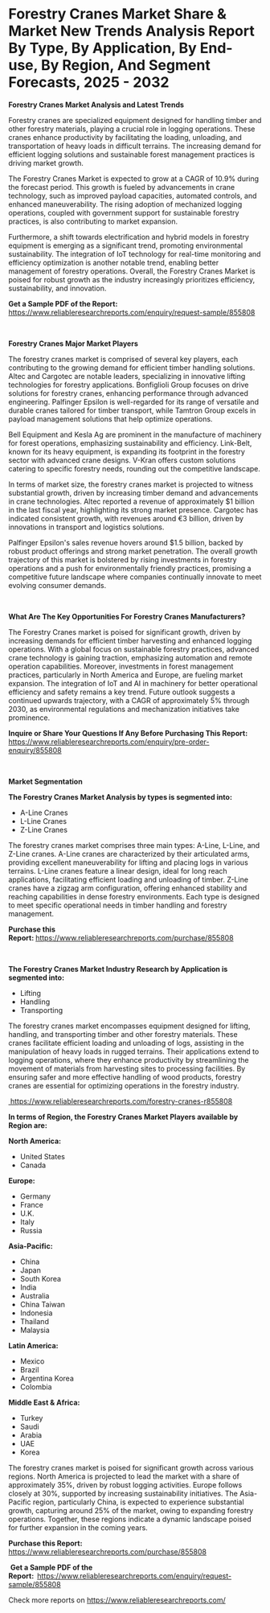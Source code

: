 <p><h1>Forestry Cranes Market Share & Market New Trends Analysis Report By Type, By Application, By End-use, By Region, And Segment Forecasts, 2025 - 2032</h1></p><p><strong>Forestry Cranes Market Analysis and Latest Trends</strong></p>
<p><p>Forestry cranes are specialized equipment designed for handling timber and other forestry materials, playing a crucial role in logging operations. These cranes enhance productivity by facilitating the loading, unloading, and transportation of heavy loads in difficult terrains. The increasing demand for efficient logging solutions and sustainable forest management practices is driving market growth.</p><p>The Forestry Cranes Market is expected to grow at a CAGR of 10.9% during the forecast period. This growth is fueled by advancements in crane technology, such as improved payload capacities, automated controls, and enhanced maneuverability. The rising adoption of mechanized logging operations, coupled with government support for sustainable forestry practices, is also contributing to market expansion. </p><p>Furthermore, a shift towards electrification and hybrid models in forestry equipment is emerging as a significant trend, promoting environmental sustainability. The integration of IoT technology for real-time monitoring and efficiency optimization is another notable trend, enabling better management of forestry operations. Overall, the Forestry Cranes Market is poised for robust growth as the industry increasingly prioritizes efficiency, sustainability, and innovation.</p></p>
<p><strong>Get a Sample PDF of the Report:&nbsp;</strong> <a href="https://www.reliableresearchreports.com/enquiry/request-sample/855808?utm_campaign=2109&utm_medium=2&utm_source=Github&utm_content=ia&utm_term=16022025&utm_id=forestry-cranes">https://www.reliableresearchreports.com/enquiry/request-sample/855808</a></p>
<p>&nbsp;</p>
<p><strong>Forestry Cranes Major Market Players</strong></p>
<p><p>The forestry cranes market is comprised of several key players, each contributing to the growing demand for efficient timber handling solutions. Altec and Cargotec are notable leaders, specializing in innovative lifting technologies for forestry applications. Bonfiglioli Group focuses on drive solutions for forestry cranes, enhancing performance through advanced engineering. Palfinger Epsilon is well-regarded for its range of versatile and durable cranes tailored for timber transport, while Tamtron Group excels in payload management solutions that help optimize operations.</p><p>Bell Equipment and Kesla Ag are prominent in the manufacture of machinery for forest operations, emphasizing sustainability and efficiency. Link-Belt, known for its heavy equipment, is expanding its footprint in the forestry sector with advanced crane designs. V-Kran offers custom solutions catering to specific forestry needs, rounding out the competitive landscape.</p><p>In terms of market size, the forestry cranes market is projected to witness substantial growth, driven by increasing timber demand and advancements in crane technologies. Altec reported a revenue of approximately $1 billion in the last fiscal year, highlighting its strong market presence. Cargotec has indicated consistent growth, with revenues around €3 billion, driven by innovations in transport and logistics solutions.</p><p>Palfinger Epsilon's sales revenue hovers around $1.5 billion, backed by robust product offerings and strong market penetration. The overall growth trajectory of this market is bolstered by rising investments in forestry operations and a push for environmentally friendly practices, promising a competitive future landscape where companies continually innovate to meet evolving consumer demands.</p></p>
<p>&nbsp;</p>
<p><strong>What Are The Key Opportunities For Forestry Cranes Manufacturers?</strong></p>
<p><p>The Forestry Cranes market is poised for significant growth, driven by increasing demands for efficient timber harvesting and enhanced logging operations. With a global focus on sustainable forestry practices, advanced crane technology is gaining traction, emphasizing automation and remote operation capabilities. Moreover, investments in forest management practices, particularly in North America and Europe, are fueling market expansion. The integration of IoT and AI in machinery for better operational efficiency and safety remains a key trend. Future outlook suggests a continued upwards trajectory, with a CAGR of approximately 5% through 2030, as environmental regulations and mechanization initiatives take prominence.</p></p>
<p><strong>Inquire or Share Your Questions If Any Before Purchasing This Report:</strong> <a href="https://www.reliableresearchreports.com/enquiry/pre-order-enquiry/855808?utm_campaign=2109&utm_medium=2&utm_source=Github&utm_content=ia&utm_term=16022025&utm_id=forestry-cranes">https://www.reliableresearchreports.com/enquiry/pre-order-enquiry/855808</a></p>
<p>&nbsp;</p>
<p><strong>Market Segmentation</strong></p>
<p><strong>The Forestry Cranes Market Analysis by types is segmented into:</strong></p>
<p><ul><li>A-Line Cranes</li><li>L-Line Cranes</li><li>Z-Line Cranes</li></ul></p>
<p><p>The forestry cranes market comprises three main types: A-Line, L-Line, and Z-Line cranes. A-Line cranes are characterized by their articulated arms, providing excellent maneuverability for lifting and placing logs in various terrains. L-Line cranes feature a linear design, ideal for long reach applications, facilitating efficient loading and unloading of timber. Z-Line cranes have a zigzag arm configuration, offering enhanced stability and reaching capabilities in dense forestry environments. Each type is designed to meet specific operational needs in timber handling and forestry management.</p></p>
<p><strong>Purchase this Report:&nbsp;</strong><a href="https://www.reliableresearchreports.com/purchase/855808?utm_campaign=2109&utm_medium=2&utm_source=Github&utm_content=ia&utm_term=16022025&utm_id=forestry-cranes">https://www.reliableresearchreports.com/purchase/855808</a></p>
<p>&nbsp;</p>
<p><strong>The Forestry Cranes Market Industry Research by Application is segmented into:</strong></p>
<p><ul><li>Lifting</li><li>Handling</li><li>Transporting</li></ul></p>
<p><p>The forestry cranes market encompasses equipment designed for lifting, handling, and transporting timber and other forestry materials. These cranes facilitate efficient loading and unloading of logs, assisting in the manipulation of heavy loads in rugged terrains. Their applications extend to logging operations, where they enhance productivity by streamlining the movement of materials from harvesting sites to processing facilities. By ensuring safer and more effective handling of wood products, forestry cranes are essential for optimizing operations in the forestry industry.</p></p>
<p><a href="https://www.reliableresearchreports.com/forestry-cranes-r855808?utm_campaign=2109&utm_medium=2&utm_source=Github&utm_content=ia&utm_term=16022025&utm_id=forestry-cranes">&nbsp;https://www.reliableresearchreports.com/forestry-cranes-r855808</a></p>
<p><strong>In terms of Region, the Forestry Cranes Market Players available by Region are:</strong></p>
<p>
    <p> <strong> North America: </strong>
        <ul>
            <li>United States</li>
            <li>Canada</li>
        </ul>
        </p> 
    <p> <strong> Europe: </strong>
        <ul>
            <li>Germany</li>
            <li>France</li>
            <li>U.K.</li>
            <li>Italy</li>
            <li>Russia</li>
        </ul>
        </p> 
    <p> <strong> Asia-Pacific: </strong>
        <ul>
            <li>China</li>
            <li>Japan</li>
            <li>South Korea</li>
            <li>India</li>
            <li>Australia</li>
            <li>China Taiwan</li>
            <li>Indonesia</li>
            <li>Thailand</li>
            <li>Malaysia</li>
        </ul>
        </p> 
    <p> <strong> Latin America: </strong>
        <ul>
            <li>Mexico</li>
            <li>Brazil</li>
            <li>Argentina Korea</li>
            <li>Colombia</li>
        </ul>
        </p> 
    <p> <strong> Middle East & Africa: </strong>
        <ul>
            <li>Turkey</li>
            <li>Saudi</li>
            <li>Arabia</li>
            <li>UAE</li>
            <li>Korea</li>
        </ul>
    </p>
    </p>
<p><p>The forestry cranes market is poised for significant growth across various regions. North America is projected to lead the market with a share of approximately 35%, driven by robust logging activities. Europe follows closely at 30%, supported by increasing sustainability initiatives. The Asia-Pacific region, particularly China, is expected to experience substantial growth, capturing around 25% of the market, owing to expanding forestry operations. Together, these regions indicate a dynamic landscape poised for further expansion in the coming years.</p></p>
<p><strong>Purchase this Report: </strong><a href="https://www.reliableresearchreports.com/purchase/855808?utm_campaign=2109&utm_medium=2&utm_source=Github&utm_content=ia&utm_term=16022025&utm_id=forestry-cranes">https://www.reliableresearchreports.com/purchase/855808</a></p>
<p>&nbsp;<strong>Get a Sample PDF of the Report:&nbsp;&nbsp;</strong><a href="https://www.reliableresearchreports.com/enquiry/request-sample/855808?utm_campaign=2109&utm_medium=2&utm_source=Github&utm_content=ia&utm_term=16022025&utm_id=forestry-cranes">https://www.reliableresearchreports.com/enquiry/request-sample/855808</a></p>
<p><strong></strong></p>
<p>Check more reports on <a href="https://www.reliableresearchreports.com/?utm_campaign=2109&utm_medium=2&utm_source=Github&utm_content=ia&utm_term=16022025&utm_id=forestry-cranes">https://www.reliableresearchreports.com/</a></p>